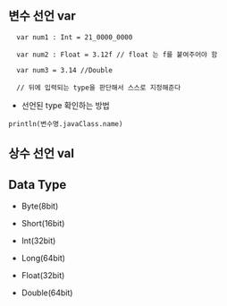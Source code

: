 ## 변수 선언 var

```
  var num1 : Int = 21_0000_0000
  
  var num2 : Float = 3.12f // float 는 f를 붙여주어야 함
  
  var num3 = 3.14 //Double
  
  // 뒤에 입력되는 type을 판단해서 스스로 지정해준다
```  
  
* 선언된 type 확인하는 방법
  
`
println(변수명.javaClass.name)
`
 
## 상수 선언 val

## Data Type

* Byte(8bit)

* Short(16bit)

* Int(32bit)

* Long(64bit)

* Float(32bit)

* Double(64bit)
